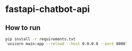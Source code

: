 # fastapi-chatbot-api

## How to run
```bash
pip install -r requirements.txt
`uvicorn main:app --reload --host 0.0.0.0 --port 8000`
```